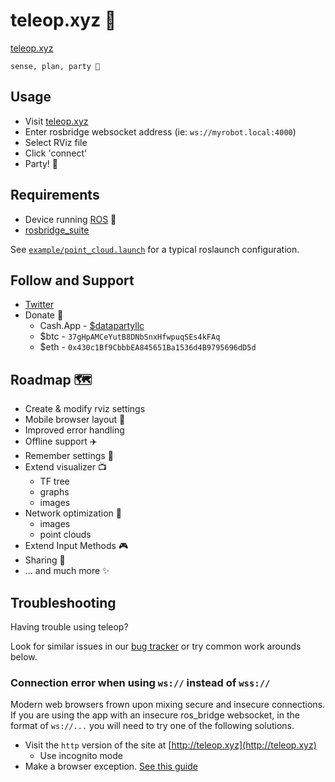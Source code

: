 # teleop.xyz 🤖

[teleop.xyz](https://teleop.xyz)

`sense, plan, party 🤘` 


## Usage

 * Visit [teleop.xyz](https://teleop.xyz)
 * Enter rosbridge websocket address (ie: `ws://myrobot.local:4000`)
 * Select RViz file
 * Click 'connect'
 * Party! 🎉

## Requirements 

 * Device running [ROS](https://www.ros.org/) 🤖
 * [rosbridge_suite](http://wiki.ros.org/rosbridge_suite)

See [`example/point_cloud.launch`](example/point_cloud.launch) for a typical roslaunch configuration.

## Follow and Support

 * [Twitter](https://twitter.com/datapartyjs)
 * Donate 🤲
   * Cash.App - [$datapartyllc](https://cash.app/DatapartyLLC)
   * $btc - `37gHpAMCeYutB8DNbSnxHfwpuqSEs4kFAq`
   * $eth - `0x430c1Bf9CbbbEA845651Ba1536d4B9795696dD5d`

## Roadmap 🗺️

 * Create & modify rviz settings
 * Mobile browser layout 📱
 * Improved error handling
 * Offline support ✈️
 * Remember settings 💾
 * Extend visualizer 📺
   * TF tree
   * graphs
   * images
 * Network optimization 📡
   * images
   * point clouds
 * Extend Input Methods 🎮
 * Sharing 📨
 * ... and much more ✨ 


## Troubleshooting

Having trouble using teleop?

Look for similar issues in our [bug tracker](https://github.com/datapartyjs/teleop-xyz/issues) or try common work arounds below.

### Connection error when using `ws://` instead of `wss://`

Modern web browsers frown upon mixing secure and insecure connections. If you are using the app with an insecure ros_bridge websocket, in the format of `ws://...` you will need to try one of the following solutions.


 * Visit the `http` version of the site at [http://teleop.xyz](http://teleop.xyz)
   * Use incognito mode
 * Make a browser exception. [See this guide](https://www.damirscorner.com/blog/posts/20210528-AllowingInsecureWebsocketConnections.html)
